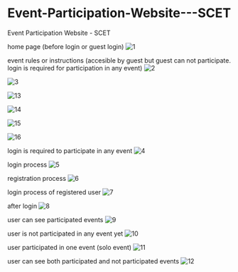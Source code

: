 # Event-Participation-Website---SCET
Event Participation Website - SCET

home page (before login or guest login)
![1](https://user-images.githubusercontent.com/53290891/118449250-99a4b480-b710-11eb-8b40-3c3639c4c9c1.JPG)

event rules or instructions (accesible by guest but guest can not participate. login is required for participation in any event)
![2](https://user-images.githubusercontent.com/53290891/118449256-9c070e80-b710-11eb-96d5-eb1e1c581ece.JPG)

![3](https://user-images.githubusercontent.com/53290891/118449262-9d383b80-b710-11eb-88e7-2108dbf65455.JPG)

![13](https://user-images.githubusercontent.com/53290891/118449311-a4f7e000-b710-11eb-8b8e-df74a4a3a5b7.JPG)

![14](https://user-images.githubusercontent.com/53290891/118449313-a5907680-b710-11eb-8d72-816b20ee390c.JPG)

![15](https://user-images.githubusercontent.com/53290891/118449317-a6290d00-b710-11eb-8ab6-9971a7bac5dd.JPG)

![16](https://user-images.githubusercontent.com/53290891/118449320-a6c1a380-b710-11eb-92aa-aa176f0cae7e.JPG)

login is required to participate in any event
![4](https://user-images.githubusercontent.com/53290891/118449279-9f01ff00-b710-11eb-86ba-b02c8475ad8b.JPG)

login process
![5](https://user-images.githubusercontent.com/53290891/118449283-9f9a9580-b710-11eb-87e5-71e7bcba258d.JPG)

registration process
![6](https://user-images.githubusercontent.com/53290891/118449286-a0cbc280-b710-11eb-8096-7e5ad6ab3f16.JPG)

login process of registered user
![7](https://user-images.githubusercontent.com/53290891/118449292-a1fcef80-b710-11eb-91f3-374d94d10df7.JPG)

after login
![8](https://user-images.githubusercontent.com/53290891/118449294-a2958600-b710-11eb-948a-ec3289e46058.JPG)

user can see participated events
![9](https://user-images.githubusercontent.com/53290891/118449297-a32e1c80-b710-11eb-918a-128e2e9e02c3.JPG)

user is not participated in any event yet
![10](https://user-images.githubusercontent.com/53290891/118449300-a32e1c80-b710-11eb-8d98-b8e648324307.JPG)

user participated in one event (solo event)
![11](https://user-images.githubusercontent.com/53290891/118449304-a3c6b300-b710-11eb-835f-ea9883f2d698.JPG)

user can see both participated and not participated events
![12](https://user-images.githubusercontent.com/53290891/118449307-a45f4980-b710-11eb-8505-8f62053bf250.JPG)

